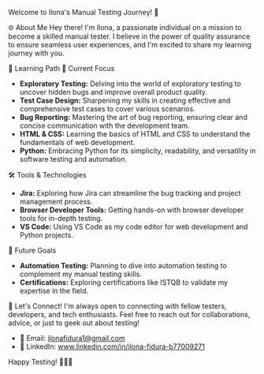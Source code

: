 Welcome to Ilona's Manual Testing Journey! 🚀
 
 🌐 About Me
Hey there! I'm Ilona, a passionate individual on a mission to become a skilled manual tester. I believe in the power of quality assurance to ensure seamless user experiences, and I'm excited to share my learning journey with you.

 📘 Learning Path
 🚦 Current Focus
- **Exploratory Testing:** Delving into the world of exploratory testing to uncover hidden bugs and improve overall product quality.
- **Test Case Design:** Sharpening my skills in creating effective and comprehensive test cases to cover various scenarios.
- **Bug Reporting:** Mastering the art of bug reporting, ensuring clear and concise communication with the development team.
- **HTML & CSS:** Learning the basics of HTML and CSS to understand the fundamentals of web development.
- **Python:** Embracing Python for its simplicity, readability, and versatility in software testing and automation.

 🛠️ Tools & Technologies
- **Jira:** Exploring how Jira can streamline the bug tracking and project management process.
- **Browser Developer Tools:** Getting hands-on with browser developer tools for in-depth testing.
- **VS Code:** Using VS Code as my code editor for web development and Python projects.


 🌱 Future Goals
- **Automation Testing:** Planning to dive into automation testing to complement my manual testing skills.
- **Certifications:** Exploring certifications like ISTQB to validate my expertise in the field.

 🤝 Let's Connect!
I'm always open to connecting with fellow testers, developers, and tech enthusiasts. Feel free to reach out for collaborations, advice, or just to geek out about testing!

- 📧 Email: ilonafidura1@gmail.com
- 💼 LinkedIn: www.linkedin.com/in/ilona-fidura-b77009271


Happy Testing! 🕵️‍♂️🧪

